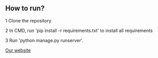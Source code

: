 ## **How to run?**

1 Clone the repository

2 In CMD, run 'pip install -r requirements.txt' to install all requirements

3 Run 'python manage.py runserver'.

[Our website](https://covid19--dashboards.herokuapp.com/)
